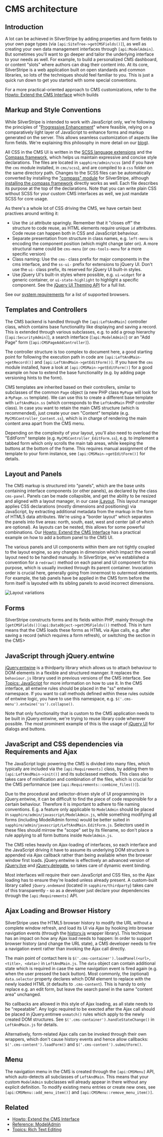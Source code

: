 # CMS architecture

## Introduction

A lot can be achieved in SilverStripe by adding properties and form fields 
to your own page types (via `[api:SiteTree->getCMSFields()]`), as well as creating
your own data management interfaces through `[api:ModelAdmin]`. But sometimes
you'll want to go deeper and tailor the underlying interface to your needs as well.
For example, to build a personalized CMS dashboard, or content "slots" where authors
can drag their content into. At its core, SilverStripe is a web application
built on open standards and common libraries, so lots of the techniques should
feel familiar to you. This is just a quick run down to get you started
with some special conventions.

For a more practical-oriented approach to CMS customizations, refer to the
[Howto: Extend the CMS Interface](../howto/extend-cms-interface) which builds


## Markup and Style Conventions

While SilverStripe is intended to work with JavaScript only,
we're following the principles of "[Progressive Enhancement](http://en.wikipedia.org/wiki/Progressive_enhancement)"
where feasible, relying on a comparatively light layer of JavaScript to enhance
forms and markup generated on the server. This allows seamless customization of
aspects like form fields. We're explaining this philosophy in more detail 
on our [blog](http://www.silverstripe.org/the-3-0-ui-a-better-framework-for-your-ideas/)).

All CSS in the CMS UI is written in the [SCSS language extensions](http://sass-lang.com/)
and the [Compass framework](http://compass-style.org/), which helps
us maintain expressive and concise style declarations. The files are located in `sapphire/admin/scss`
(and if you have the `cms` module installed, in `cms/scss`), and are compiled to a `css` folder on the
same directory path. Changes to the SCSS files can be automatically converted by installing
the ["compass" module](http://www.silverstripe.org/compass-module/) for SilverStripe, 
although [installing the compass framework](http://compass-style.org/install/) directly works as well.
Each file describes its purpose at the top of the declarations. Note that you can write
plain CSS without SCSS for your custom CMS interfaces as well, we just mandate SCSS for core usage.

As there's a whole lot of CSS driving the CMS, we have certain best practives around writing it:
 * Use the `id` attribute sparingly. Remember that it "closes off" the structure to code reuse, as HTML elements
   require unique `id` attributes. Code reuse can happen both in CSS and JavaScript behaviour.
 * Separate presentation from structure in class names, e.g. `left-menu` is encoding the component position
   (which might change later on). A more structural name could be `cms-menu` (or `cms-tools-menu` for a more specific version)
 * Class naming: Use the `cms-` class prefix for major components in the cms interface,
   and the `ss-ui-` prefix for extensions to jQuery UI. Don't use the `ui-` class prefix, its reserved for jQuery UI built-in styles.
 * Use jQuery UI's built-in styles where possible, e.g. `ui-widget` for a generic container, or `ui-state-highlight` 
   to highlight a specific component. See the [jQuery UI Theming API](http://jqueryui.com/docs/Theming/API) for a full list.

See our [system requirements](../installation/server-requirements) for a list of supported browsers.

## Templates and Controllers

The CMS backend is handled through the `[api:LeftAndMain]` controller class,
which contains base functionality like displaying and saving a record.
This is extended through various subclasses, e.g. to add a group hierarchy (`[api:SecurityAdmin]`),
a search interface (`[api:ModelAdmin]`) or an "Add Page" form (`[api:CMSPageAddController]`).

The controller structure is too complex to document here, a good starting point
for following the execution path in code are `[api:LeftAndMain->getRecord()]` and `[api:LeftAndMain->getEditForm()]`.
If you have the `cms` module installed, have a look at `[api:CMSMain->getEditForm()]` for a good
example on how to extend the base functionality (e.g. by adding page versioning hints to the form).

CMS templates are inherited based on their controllers, similar to subclasses of
the common `Page` object (a new PHP class `MyPage` will look for a `MyPage.ss` template).
We can use this to create a different base template with `LeftAndMain.ss`
(which corresponds to the `LeftAndMain` PHP controller class).
In case you want to retain the main CMS structure (which is recommended),
just create your own "Content" template (e.g. `MyCMSController_Content.ss`),
which is in charge of rendering the main content area apart from the CMS menu. 

Depending on the complexity of your layout, you'll also need to overload the
"EditForm" template (e.g. `MyCMSController_EditForm.ss`), e.g. to implement
a tabbed form which only scrolls the main tab areas, while keeping the buttons at the bottom of the frame.
This requires manual assignment of the template to your form instance, see `[api:CMSMain->getEditForm()]` for details.

## Layout and Panels

The CMS markup is structured into "panels", which are the base units containing
interface components (or other panels), as declared by the class `cms-panel`. Panels can be made collapsible, and
get the ability to be resized and aligned with a layout manager, in our case [jLayout](http://www.bramstein.com/projects/jlayout/).
This layout manager applies CSS declarations (mostly dimensions and positioning) via JavaScript,
by extracting additional metadata from the markup in the form of HTML5 data attributes.
We're using a "border layout" which separates the panels into five areas: north, south, east, west and center (all of which are optional).
As layouts can be nested, this allows for some powerful combinations. Our 
[Howto: Extend the CMS Interface](../howto/extend-cms-interface) has a practical example on
how to add a bottom panel to the CMS UI. 

The various panels and UI components within them are not tightly coupled
to the layout engine, so any changes in dimension which impact the overall layout
need to be handled manually. In SilverStripe, we've established a convention for a `redraw()`
method on each panel and UI component for this purpose, which is usually invoked
through its parent container. Invocation order is crucial here, generally going from
innermost to outermost elements. For example, the tab panels have be applied in the CMS form
before the form itself is layouted with its sibling panels to avoid incorrect dimensions.

![Layout variations](_images/cms-architecture.png)

## Forms

SilverStripe constructs forms and its fields within PHP,
mainly through the `[getCMSFields()](api:DataObject->getCMSFields())` method.
This in turn means that the CMS loads these forms as HTML via Ajax calls,
e.g. after saving a record (which requires a form refresh), or switching the section in the CMS>

## JavaScript through jQuery.entwine

[jQuery.entwine](https://github.com/hafriedlander/jquery.entwine) is a thirdparty library
which allows us to attach behaviour to DOM elements in a flexible and structured mannger. 
It replaces the `behaviour.js` library used in previous versions of the CMS interface.
See [Topics: JavaScript](../topics/javascript) for more information on how to use it.
In the CMS interface, all entwine rules should be placed in the "ss" entwine namespace.
If you want to call methods defined within these rules outside of entwine logic,
you have to use this namespace, e.g. `$('.cms-menu').entwine('ss').collapse()`.

Note that only functionality that is custom to the CMS application needs to be built
in jQuery.entwine, we're trying to reuse library code wherever possible. 
The most prominent example of this is the usage of [jQuery UI](http://jqueryui.com) for
dialogs and buttons.

## JavaScript and CSS dependencies via Requirements and Ajax

The JavaScript logic powering the CMS is divided into many files,
which typically are included via the `[api:Requirements]` class, by adding
them to `[api:LeftAndMain->init()]` and its subclassed methods.
This class also takes care of minification and combination of the files,
which is crucial for the CMS performance (see `[api:Requirements::combine_files()]`).

Due to the procedural and selector-driven style of UI programming in jQuery.entwine,
it can be difficult to find the piece of code responsible for a certain behaviour.
Therefore it is important to adhere to file naming conventions.
E.g. a feature only applicable to `ModelAdmin` should be placed in
`sapphire/admin/javascript/ModelAdmin.js`, while something modifying all forms (including ModelAdmin forms)
would be better suited in `sapphire/admin/javascript/LeftAndMain.EditForm.js`.
Selectors used in these files should mirrow the "scope" set by its filename,
so don't place a rule applying to all form buttons inside `ModelAdmin.js`.

The CMS relies heavily on Ajax-loading of interfaces, so each interface and the JavaScript
driving it have to assume its underlying DOM structure is appended via Ajax callback
rather than being available when the browser window first loads. 
jQuery.entwine is effectively an advanced version of [jQuery.live](http://api.jquery.com/live/)
and [jQuery.delegate](http://api.jquery.com/delegate/), so takes care of dynamic event binding.

Most interfaces will require their own JavaScript and CSS files, so the Ajax loading has
to ensure they're loaded unless already present. A custom-built library called 
`jQuery.ondemand` (located in `sapphire/thirdparty`) takes care of this transparently -
so as a developer just declare your dependencies through the `[api:Requirements]` API.

## Ajax Loading and Browser History 

SilverStripe uses the HTML5 browser history to modify the URL without a complete window refresh,
and load its UI via Ajax by hooking into browser navigation events (through the 
[history.js](https://github.com/balupton/History.js/) wrapper library).
This technique has an impact on how any Ajax load needs to happen:
In order to support browser history (and change the URL state), 
a CMS developer needs to fire a navigation event rather than invoking the Ajax call directly. 

The main point of contact here is `$('.cms-container').loadPanel(<url>, <title>, <data>)`
in `LeftAndMain.js`. The `data` object can contain additional state which is required
in case the same navigation event is fired again (e.g. when the user pressed the back button).
Most commonly, the (optional) `data.selector` property declares which DOM element to replace
with the newly loaded HTML (it defaults to `.cms-content`). This is handy to only replace
e.g. an edit form, but leave the search panel in the same "content area" unchanged.

No callbacks are allowed in this style of Ajax loading, as all state needs
to be "repeatable". Any logic required to be exected after the Ajax call
should be placed in jQuery.entinwe `onmatch()` rules which apply to the newly created DOM structures.
See `$('.cms-container').handleStateChange()` in `LeftAndMain.js` for details.

Alternatively, form-related Ajax calls can be invoked through their own wrappers,
which don't cause history events and hence allow callbacks: `$('.cms-content').loadForm()`
and `$('.cms-content').submitForm()`.

## Menu

The navigation menu in the CMS is created through the `[api:CMSMenu]` API,
which auto-detects all subclasses of `LeftAndMain`. This means that your custom
`ModelAdmin` subclasses will already appear in there without any explicit definition.
To modify existing menu entries or create new ones, see `[api:CMSMenu::add_menu_item()]`
and `[api:CMSMenu::remove_menu_item()]`.

## Related

 * [Howto: Extend the CMS Interface](../howto/extend-cms-interface)
 * [Reference: ModelAdmin](../reference/modeladmin)
 * [Topics: Rich Text Editing](../topics/rich-text-editing)